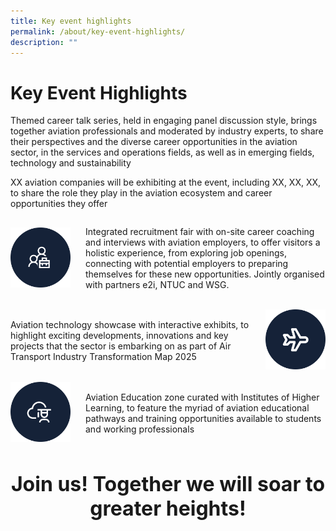 ```yaml
---
title: Key event highlights
permalink: /about/key-event-highlights/
description: ""
---
```

# Key Event Highlights
Themed career talk series, held in engaging panel discussion style, brings together aviation professionals and moderated by industry experts, to share their perspectives and the diverse career opportunities in the aviation sector, in the services and operations fields, as well as in emerging fields, technology and sustainability

XX aviation companies will be exhibiting at the event, including XX, XX, XX, to share the role they play in the aviation ecosystem and career opportunities they offer

<div style="width: 100%; display: flex; flex-direction: row; align-items: center;gap: 24px;">
<div style="width: 20%">
<img src="/images/About/icon-employee.svg">
</div>
<div style="width: 80%">
<p>
Integrated recruitment fair with on-site career coaching and interviews with aviation employers, to offer visitors a holistic experience, from exploring job openings, connecting with potential employers to preparing themselves for these new opportunities. Jointly organised with partners e2i, NTUC and WSG.
</p>
</div>
</div>

<br>

<div style="width: 100%; display: flex; flex-direction: row; align-items: center;gap: 24px;">
<div style="width: 80%">
	<p>
Aviation technology showcase with interactive exhibits, to highlight exciting developments, innovations and key projects that the sector is embarking on as part of Air Transport Industry Transformation Map 2025&nbsp;
	</p>
</div>
	<div style="width: 20%">
	<img src="/images/About/icon-plane.svg">
	</div>
</div>

<br>

<div style="width: 100%; display: flex; flex-direction: row; align-items: center;gap: 24px;">
<div style="width: 20%">
<img src="/images/About/icon-graduate.svg">
</div>
<div style="width: 80%">
<p>
Aviation Education zone curated with Institutes of Higher Learning, to feature the myriad of aviation educational pathways and training opportunities available to students and working professionals
</p>
</div>
</div>

<h1 style="text-align: center; font-size: 32px">Join us! Together we will soar to greater heights!</h1>